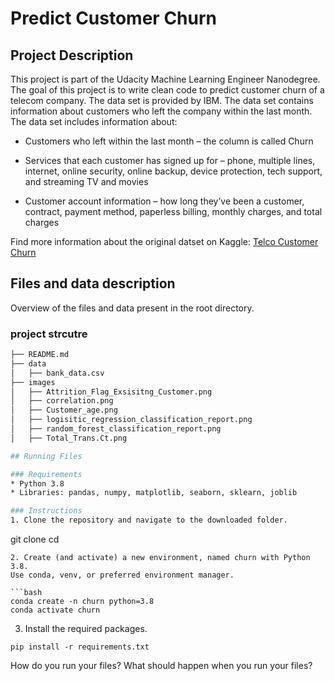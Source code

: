 # Predict Customer Churn

## Project Description
This project is part of the Udacity Machine Learning Engineer Nanodegree. The goal of this project is to write clean code to predict customer churn of a telecom company. The data set is provided by IBM. The data set contains information about customers who left the company within the last month. The data set includes information about:

* Customers who left within the last month – the column is called Churn

* Services that each customer has signed up for – phone, multiple lines, internet, online security, online backup, device protection, tech support, and streaming TV and movies

* Customer account information – how long they’ve been a customer, contract, payment method, paperless billing, monthly charges, and total charges

Find more information about the original datset on Kaggle: [Telco Customer Churn](https://www.kaggle.com/datasets/blastchar/telco-customer-churn)


## Files and data description
Overview of the files and data present in the root directory. 


### project strcutre
```bash
├── README.md
├── data
│   ├── bank_data.csv
├── images
│   ├── Attrition_Flag_Exsisitng_Customer.png
│   ├── correlation.png
│   ├── Customer_age.png
│   ├── logisitic_regression_classification_report.png
│   ├── random_forest_classification_report.png
│   ├── Total_Trans.Ct.png

## Running Files

### Requirements
* Python 3.8
* Libraries: pandas, numpy, matplotlib, seaborn, sklearn, joblib

### Instructions
1. Clone the repository and navigate to the downloaded folder.
```
git clone
cd
```
2. Create (and activate) a new environment, named churn with Python 3.8. 
Use conda, venv, or preferred environment manager.

```bash
conda create -n churn python=3.8
conda activate churn
```

3. Install the required packages.
```
pip install -r requirements.txt
```


How do you run your files? What should happen when you run your files?





